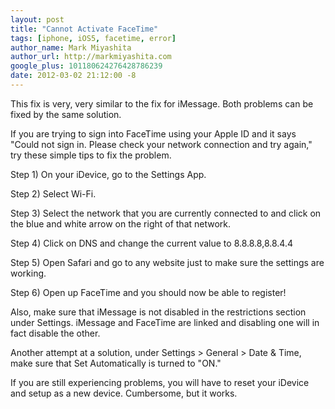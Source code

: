 ```yaml
---
layout: post
title: "Cannot Activate FaceTime"
tags: [iphone, iOS5, facetime, error]
author_name: Mark Miyashita
author_url: http://markmiyashita.com
google_plus: 101180624276428786239
date: 2012-03-02 21:12:00 -8
---
```


This fix is very, very similar to the fix for iMessage. Both problems can be fixed by the same solution.

If you are trying to sign into FaceTime using your Apple ID and it says "Could not sign in. Please check your network connection and try again," try these simple tips to fix the problem.

Step 1) On your iDevice, go to the Settings App.

Step 2) Select Wi-Fi.

Step 3) Select the network that you are currently connected to and click on the blue and white arrow on the right of that network.

Step 4) Click on DNS and change the current value to 8.8.8.8,8.8.4.4

Step 5) Open Safari and go to any website just to make sure the settings are working.

Step 6) Open up FaceTime and you should now be able to register!

Also, make sure that iMessage is not disabled in the restrictions section under Settings. iMessage and FaceTime are linked and disabling one will in fact disable the other.

Another attempt at a solution, under Settings > General > Date & Time, make sure that Set Automatically is turned to "ON."

If you are still experiencing problems, you will have to reset your iDevice and setup as a new device. Cumbersome, but it works. 
